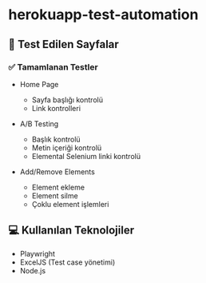 # herokuapp-test-automation

## 🚀 Test Edilen Sayfalar

### ✅ Tamamlanan Testler
- Home Page
  - Sayfa başlığı kontrolü
  - Link kontrolleri

- A/B Testing
  - Başlık kontrolü
  - Metin içeriği kontrolü
  - Elemental Selenium linki kontrolü

- Add/Remove Elements
  - Element ekleme
  - Element silme
  - Çoklu element işlemleri

## 💻 Kullanılan Teknolojiler
- Playwright
- ExcelJS (Test case yönetimi)
- Node.js